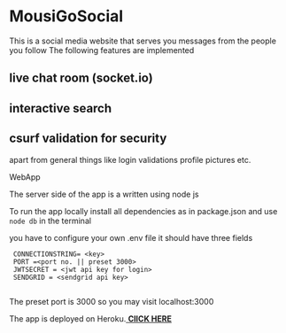 # MousiGoSocial

This is a social media website that serves you messages from the people you follow
The following features are implemented
## live chat room (socket.io)
## interactive search
## csurf validation for security
apart from general things like login validations profile pictures etc.

WebApp

The server side of the app is a written using node js

To run the app locally install all dependencies as in package.json and use `node db` in the terminal

you have to configure your own .env file
it should have three fields

`
CONNECTIONSTRING= <key>`<br>`
PORT =<port no. || preset 3000>`<br>`
JWTSECRET = <jwt api key for login>`<br>`
SENDGRID = <sendgrid api key>`<br>`
`

The preset port is 3000 so you may visit localhost:3000

The app is deployed on Heroku.<a href = "https://letsgosocial.herokuapp.com/" target = _blank> <b><u>ClICK HERE</u></b></a>
